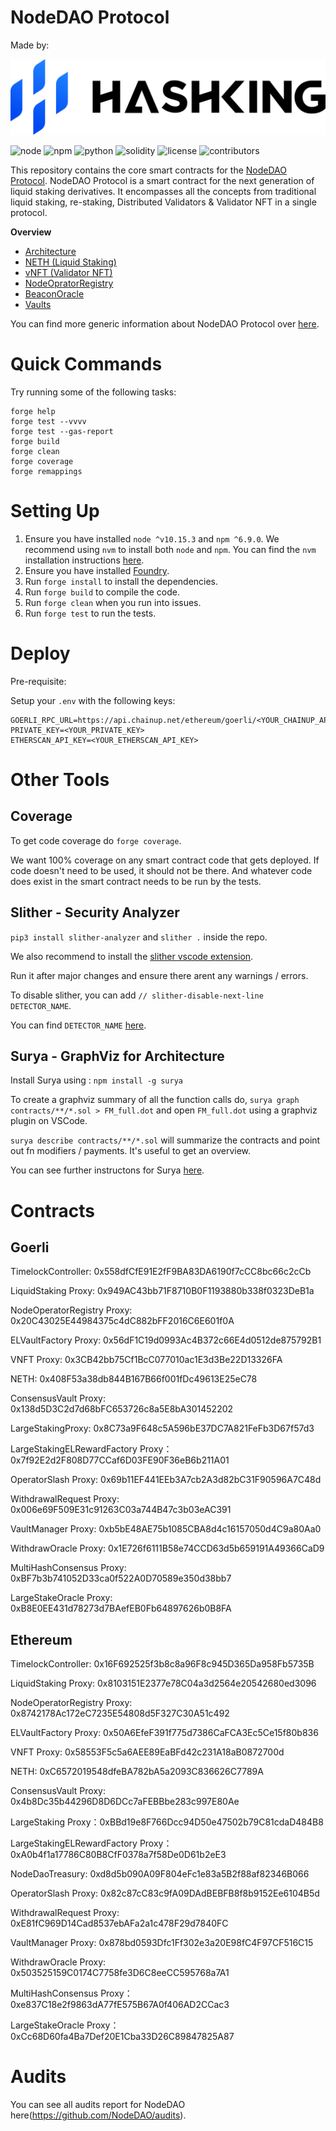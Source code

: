 # NodeDAO Protocol

Made by:

[![HashKing](./docs/images/HashKingLogo.svg)](https://www.hashking.fi)

![node](https://img.shields.io/badge/node-v10.15.3-green)
![npm](https://img.shields.io/badge/npm-v6.9.0-green)
![python](https://img.shields.io/badge/python-v3.8.10-green)
![solidity](https://img.shields.io/badge/solidity-0.8.7-brightgreen)
![license](https://img.shields.io/github/license/King-Hash-Org/NodeDAO-Protocol)
![contributors](https://img.shields.io/github/contributors/King-Hash-Org/NodeDAO-Protocol)

<!--
| Statements                  | Branches                | Functions                 | Lines             |
| --------------------------- | ----------------------- | ------------------------- | ----------------- |
| ![Statements](https://img.shields.io/badge/statements-32.09%25-red.svg?style=flat) | ![Branches](https://img.shields.io/badge/branches-30.30%25-red.svg?style=flat) | ![Functions](https://img.shields.io/badge/functions-19.68%25-red.svg?style=flat) | ![Lines](https://img.shields.io/badge/lines-36.36%25-red.svg?style=flat) |
-->

This repository contains the core smart contracts for the [NodeDAO Protocol](https://nodedao.com/). NodeDAO Protocol is a smart contract for the next generation of liquid staking derivatives. It encompasses all the concepts from traditional liquid staking, re-staking, Distributed Validators & Validator NFT in a single protocol.

**Overview**

* [Architecture](./docs/architecture.md)
* [NETH (Liquid Staking)](./docs/liquidStaking.md)
* [vNFT (Validator NFT)](./docs/validatorNFT.md)
* [NodeOpratorRegistry](./docs/nodeOperatorRegistry.md)
* [BeaconOracle](./docs/beaconOracle.md)
* [Vaults](./docs/vaults.md)

You can find more generic information about NodeDAO Protocol over [here](https://doc.nodedao.com/).

# Quick Commands

Try running some of the following tasks:

```shell
forge help
forge test --vvvv
forge test --gas-report
forge build
forge clean
forge coverage
forge remappings
```

# Setting Up

1. Ensure you have installed `node ^v10.15.3` and `npm ^6.9.0`. We recommend using `nvm` to install both `node` and `npm`. You can find the `nvm` installation instructions [here](https://github.com/nvm-sh/nvm#installing-and-updating).
2. Ensure you have installed [Foundry](https://book.getfoundry.sh/getting-started/installation).
3. Run `forge install` to install the dependencies.
4. Run `forge build` to compile the code.
5. Run `forge clean` when you run into issues.
6. Run `forge test` to run the tests.

# Deploy

Pre-requisite:

Setup your `.env` with the following keys:

```
GOERLI_RPC_URL=https://api.chainup.net/ethereum/goerli/<YOUR_CHAINUP_API_KEY>
PRIVATE_KEY=<YOUR_PRIVATE_KEY>
ETHERSCAN_API_KEY=<YOUR_ETHERSCAN_API_KEY>
```

# Other Tools

## Coverage

To get code coverage do `forge coverage`.

We want 100% coverage on any smart contract code that gets deployed. If code doesn't need to be used, it should not be there. And whatever code does exist in the smart contract needs to be run by the tests.

## Slither - Security Analyzer

`pip3 install slither-analyzer` and
`slither .` inside the repo.

We also recommend to install the [slither vscode extension](https://marketplace.visualstudio.com/items?itemName=trailofbits.slither-vscode).

Run it after major changes and ensure there arent any warnings / errors.

To disable slither, you can add `// slither-disable-next-line DETECTOR_NAME`.

You can find `DETECTOR_NAME` [here](https://github.com/crytic/slither/wiki/Detector-Documentation).

## Surya - GraphViz for Architecture

Install Surya using : `npm install -g surya`

To create a graphviz summary of all the function calls do, `surya graph contracts/**/*.sol > FM_full.dot` and open `FM_full.dot` using a graphviz plugin on VSCode.

`surya describe contracts/**/*.sol` will summarize the contracts and point out fn modifiers / payments. It's useful to get an overview.

You can see further instructons for Surya [here](https://github.com/ConsenSys/surya).


# Contracts 
## Goerli

TimelockController: 0x558dfCfE91E2fF9BA83DA6190f7cCC8bc66c2cCb

LiquidStaking Proxy: 0x949AC43bb71F8710B0F1193880b338f0323DeB1a

NodeOperatorRegistry Proxy: 0x20C43025E44984375c4dC882bFF2016C6E601f0A

ELVaultFactory Proxy: 0x56dF1C19d0993Ac4B372c66E4d0512de875792B1

VNFT Proxy: 0x3CB42bb75Cf1BcC077010ac1E3d3Be22D13326FA

NETH: 0x408F53a38db844B167B66f001fDc49613E25eC78

ConsensusVault Proxy: 0x138d5D3C2d7d68bFC653726c8a5E8bA301452202

LargeStakingProxy:   0x8C73a9F648c5A596bE37DC7A821FeFb3D67f57d3  

LargeStakingELRewardFactory Proxy： 0x7f92E2d2F808D77CCaf6D03FE90F36eB6b211A01

OperatorSlash Proxy:  0x69b11EF441EEb3A7cb2A3d82bC31F90596A7C48d

WithdrawalRequest Proxy:  0x006e69F509E31c91263C03a744B47c3b03eAC391

VaultManager Proxy:  0xb5bE48AE75b1085CBA8d4c16157050d4C9a80Aa0

WithdrawOracle Proxy: 0x1E726f6111B58e74CCD63d5b659191A49366CaD9

MultiHashConsensus Proxy: 0xBF7b3b741052D33ca0f522A0D70589e350d38bb7

LargeStakeOracle Proxy: 0xB8E0EE431d78273d7BAefEB0Fb64897626b0B8FA

## Ethereum

TimelockController: 0x16F692525f3b8c8a96F8c945D365Da958Fb5735B

LiquidStaking Proxy: 0x8103151E2377e78C04a3d2564e20542680ed3096

NodeOperatorRegistry Proxy: 0x8742178Ac172eC7235E54808d5F327C30A51c492

ELVaultFactory Proxy: 0x50A6EfeF391f775d7386CaFCA3Ec5Ce15f80b836

VNFT Proxy: 0x58553F5c5a6AEE89EaBFd42c231A18aB0872700d

NETH: 0xC6572019548dfeBA782bA5a2093C836626C7789A

ConsensusVault Proxy: 0x4b8Dc35b44296D8D6DCc7aFEBBbe283c997E80Ae

LargeStaking Proxy：0xBBd19e8F766Dcc94D50e47502b79C81cdaD484B8

LargeStakingELRewardFactory Proxy：0xA0b4f1a17786C80B8CfF0378a7f58De0D61b2eE3

NodeDaoTreasury: 0xd8d5b090A09F804eFc1e83a5B2f88af82346B066

OperatorSlash Proxy: 0x82c87cC83c9fA09DAdBEBFB8f8b9152Ee6104B5d

WithdrawalRequest Proxy: 0xE81fC969D14Cad8537ebAFa2a1c478F29d7840FC

VaultManager Proxy: 0x878bd0593Dfc1Ff302e3a20E98fC4F97CF516C15

WithdrawOracle Proxy: 0x503525159C0174C7758fe3D6C8eeCC595768a7A1

MultiHashConsensus Proxy： 0xe837C18e2f9863dA77fE575B67A0f406AD2CCac3

LargeStakeOracle Proxy：0xCc68D60fa4Ba7Def20E1Cba33D26C89847825A87

# Audits

You can see all audits report for NodeDAO here(https://github.com/NodeDAO/audits).

